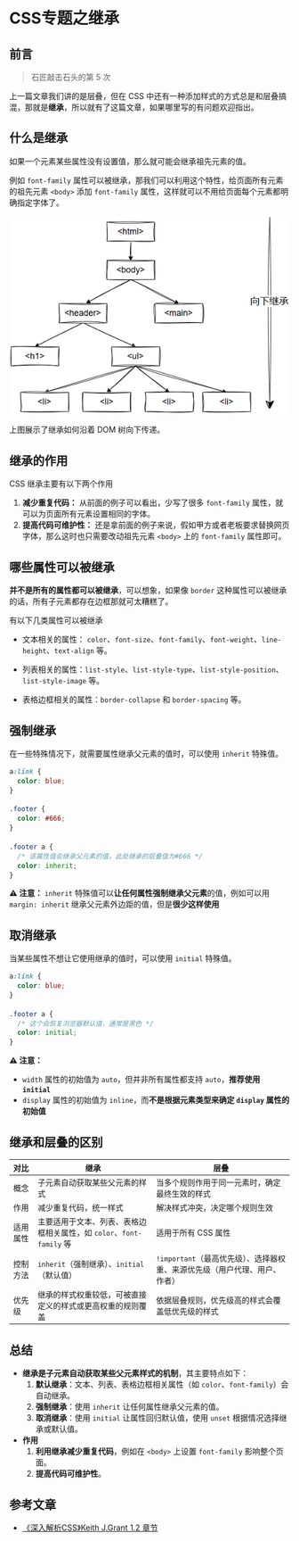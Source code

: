 # CSS专题之继承



## 前言

> 石匠敲击石头的第 5 次

上一篇文章我们讲的是层叠，但在 CSS 中还有一种添加样式的方式总是和层叠搞混，那就是**继承**，所以就有了这篇文章，如果哪里写的有问题欢迎指出。



## 什么是继承

如果一个元素某些属性没有设置值，那么就可能会继承祖先元素的值。

例如 `font-family` 属性可以被继承，那我们可以利用这个特性，给页面所有元素的祖先元素 `<body>` 添加 `font-family` 属性，这样就可以不用给页面每个元素都明确指定字体了。

![image-20250402081340805](images/image-20250402081340805.png)

上图展示了继承如何沿着 DOM 树向下传递。



## 继承的作用

CSS 继承主要有以下两个作用

1. **减少重复代码：** 从前面的例子可以看出，少写了很多 `font-family` 属性，就可以为页面所有元素设置相同的字体。
2. **提高代码可维护性：** 还是拿前面的例子来说，假如甲方或者老板要求替换网页字体，那么这时也只需要改动祖先元素 `<body>` 上的 `font-family` 属性即可。



## 哪些属性可以被继承

**并不是所有的属性都可以被继承**，可以想象，如果像 `border` 这种属性可以被继承的话，所有子元素都存在边框那就可太糟糕了。

有以下几类属性可以被继承

- 文本相关的属性： `color`、`font-size`、`font-family`、`font-weight`、`line-height`、`text-align` 等。

- 列表相关的属性：`list-style`、`list-style-type`、`list-style-position`、`list-style-image` 等。

- 表格边框相关的属性：`border-collapse` 和 `border-spacing` 等。



## 强制继承

在一些特殊情况下，就需要属性继承父元素的值时，可以使用 `inherit` 特殊值。

```css
a:link {
  color: blue;
}

.footer {
  color: #666;
}

.footer a {
  /* 该属性值会继承父元素的值，此处继承的层叠值为#666 */
  color: inherit;
}
```

**⚠️ 注意：** `inherit` 特殊值可以**让任何属性强制继承父元素**的值，例如可以用 `margin: inherit` 继承父元素外边距的值，但是**很少这样使用**



## 取消继承

当某些属性不想让它使用继承的值时，可以使用 `initial` 特殊值。

```css
a:link {
  color: blue;
}

.footer a {
  /* 这个会恢复浏览器默认值，通常是黑色 */
  color: initial;
}
```

**⚠️ 注意：** 

- `width` 属性的初始值为 `auto`，但并非所有属性都支持 `auto`，**推荐使用 `initial`**
- `display` 属性的初始值为 `inline`，而**不是根据元素类型来确定 `display` 属性的初始值**



## 继承和层叠的区别

| 对比     | 继承                                                         | 层叠                                                         |
| :------- | ------------------------------------------------------------ | ------------------------------------------------------------ |
| 概念     | 子元素自动获取某些父元素的样式                               | 当多个规则作用于同一元素时，确定最终生效的样式               |
| 作用     | 减少重复代码，统一样式                                       | 解决样式冲突，决定哪个规则生效                               |
| 适用属性 | 主要适用于文本、列表、表格边框相关属性，如 `color`、`font-family` 等 | 适用于所有 CSS 属性                                          |
| 控制方法 | `inherit`（强制继承）、`initial`（默认值）                   | `!important`（最高优先级）、选择器权重、来源优先级（用户代理、用户、作者） |
| 优先级   | 继承的样式权重较低，可被直接定义的样式或更高权重的规则覆盖   | 依据层叠规则，优先级高的样式会覆盖低优先级的样式             |



## 总结

- **继承是子元素自动获取某些父元素样式的机制**，其主要特点如下：
  1. **默认继承**：文本、列表、表格边框相关属性（如 `color`、`font-family`）会自动继承。
  2. **强制继承**：使用 `inherit` 让任何属性继承父元素的值。
  3. **取消继承**：使用 `initial` 让属性回归默认值，使用 `unset` 根据情况选择继承或默认值。
- **作用**
  1. **利用继承减少重复代码**，例如在 `<body>` 上设置 `font-family` 影响整个页面。
  2. **提高代码可维护性**。



## 参考文章

- [《深入解析CSS》Keith J.Grant 1.2 章节](https://book.douban.com/subject/35021471/)
